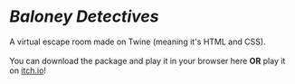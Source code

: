 # *Baloney Detectives*
A virtual escape room made on Twine (meaning it's HTML and CSS).
<br><br>
You can download the package and play it in your browser here **OR** play it on [itch.io](https://lis547-group-2.itch.io/baloney-detectives)!
